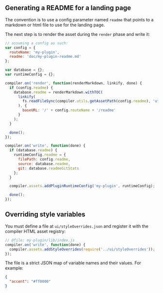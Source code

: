 ## Generating a README for a landing page

The convention is to use a config parameter named `readme` that points to
a markdown or html file to use for the landing page.

The next step is to render the asset during the `render` phase and write it:

```javascript
// assuming a config as such:
var config = {
  routeName: 'my-plugin',
  readme: 'doc/my-plugin-readme.md'
};

var database = {};
var runtimeConfig = {};

compiler.on('render', function(renderMarkdown, linkify, done) {
  if (config.readme) {
    database.readme = renderMarkdown.withTOC(
      linkify(
        fs.readFileSync(compiler.utils.getAssetPath(config.readme), 'utf-8')
      ), {
        baseURL: '/' + config.routeName + '/readme'
      }
    );
  }

  done();
});

compiler.on('write', function(done) {
  if (database.readme) {
    runtimeConfig.readme = {
      filePath: config.readme,
      source: database.readme,
      git: database.readmeGitStats
    };
  }

  compiler.assets.addPluginRuntimeConfig('my-plugin', runtimeConfig);

  done();
});
```

## Overriding style variables

You must define a file at `ui/styleOverrides.json` and register it with the
compiler HTML asset registry:

```javascript
// @file: my-plugin/lib/index.js
compiler.on('write', function(done) {
  compiler.assets.addStyleOverrides(require('../ui/styleOverrides'));
});
```

The file is a strict JSON map of variable names and their values. For example:

```json
{
  "accent": "#ff0000"
}
```
